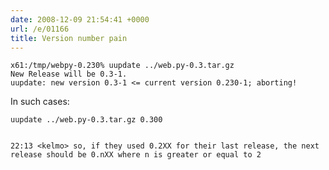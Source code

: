 ```yaml
---
date: 2008-12-09 21:54:41 +0000
url: /e/01166
title: Version number pain
---
```




	x61:/tmp/webpy-0.230% uupdate ../web.py-0.3.tar.gz
	New Release will be 0.3-1.
	uupdate: new version 0.3-1 <= current version 0.230-1; aborting!

In such cases:

	uupdate ../web.py-0.3.tar.gz 0.300


	22:13 <kelmo> so, if they used 0.2XX for their last release, the next release should be 0.nXX where n is greater or equal to 2
